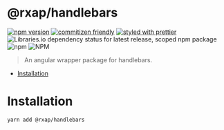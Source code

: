 @rxap/handlebars
======

[![npm version](https://img.shields.io/npm/v/@rxap/handlebars?style=flat-square)](https://www.npmjs.com/package/@rxap/handlebars)
[![commitizen friendly](https://img.shields.io/badge/commitizen-friendly-brightgreen.svg?style=flat-square)](https://commitizen.github.io/cz-cli/)
[![styled with prettier](https://img.shields.io/badge/styled_with-prettier-ff69b4.svg?style=flat-square)](https://github.com/prettier/prettier)
![Libraries.io dependency status for latest release, scoped npm package](https://img.shields.io/librariesio/release/npm/@rxap/handlebars)
![npm](https://img.shields.io/npm/dm/@rxap/handlebars)
![NPM](https://img.shields.io/npm/l/@rxap/handlebars)

> An angular wrapper package for handlebars.

- [Installation](#installation)

# Installation

```
yarn add @rxap/handlebars
```

